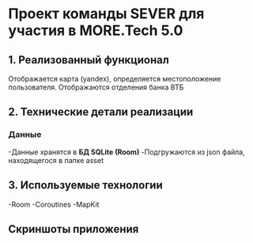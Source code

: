 # Проект команды SEVER для участия в MORE.Tech 5.0
## 1. Реализованный функционал
Отображается карта (yandex), определяется местоположение пользователя. Отображаются отделения банка ВТБ
## 2. Технические детали реализации
### Данные
-Данные хранятся в **БД SQLite (Room)**
-Подгружаются из json файла, находящегося в папке asset
## 3. Используемые технологии
-Room
-Coroutines
-MapKit
## Скриншоты приложения


